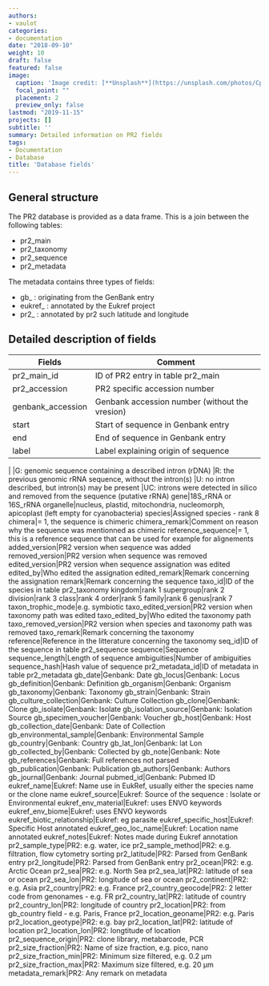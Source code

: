 ```yaml
---
authors:
- vaulot
categories:
- documentation
date: "2018-09-10"
weight: 10
draft: false
featured: false
image:
  caption: 'Image credit: [**Unsplash**](https://unsplash.com/photos/CpkOjOcXdUY)'
  focal_point: ""
  placement: 2
  preview_only: false
lastmod: "2019-11-15"
projects: []
subtitle: ''
summary: Detailed information on PR2 fields
tags:
- Documentation
- Database
title: 'Database fields'
---
```


## General structure
The PR2 database is provided as a data frame.  This is a join between the following tables:

* pr2_main
* pr2_taxonomy
* pr2_sequence
* pr2_metadata

The metadata contains three types of fields:

* gb_ : originating from the GenBank entry
* eukref_ : annotated by the Eukref project
* pr2_ : annotated by pr2 such latitude and longitude

## Detailed description of fields
Fields | Comment  
---  | ---
pr2_main_id|ID of PR2 entry in table pr2_main
pr2_accession|PR2 specific accession number
genbank_accession|Genbank accession number (without the vresion)
start|Start of sequence in Genbank entry
end|End of sequence in Genbank entry
label|Label explaining origin of sequence
|
|G: genomic sequence containing a described intron (rDNA)
|R: the previous genomic rRNA sequence, without the intron(s)
|U: no intron described, but intron(s) may be present
|UC: introns were detected in silico and removed from the sequence (putative rRNA)
gene|18S_rRNA or 16S_rRNA
organelle|nucleus, plastid, mitochondria, nucleomorph, apicoplast (left empty for cyanobacteria)
species|Assigned species - rank 8
chimera|= 1, the sequence is chimeric
chimera_remark|Comment on reason why the sequence was mentionned as chimeric
reference_sequence|= 1, this is a reference sequence that can be used for example for alignements
added_version|PR2 version when sequence was added
removed_version|PR2 version when sequence was removed
edited_version|PR2 version when sequence assignation was edited
edited_by|Who edited the assignation
edited_remark|Remark concerning the assignation
remark|Remark concerning  the sequence
taxo_id|ID of the species in table pr2_taxonomy
kingdom|rank 1
supergroup|rank 2
division|rank 3
class|rank 4
order|rank 5
family|rank 6
genus|rank 7
taxon_trophic_mode|e.g. symbiotic
taxo_edited_version|PR2 version when taxonomy path was edited
taxo_edited_by|Who edited the taxonomy path
taxo_removed_version|PR2 version when species and taxonomy path was removed
taxo_remark|Remark concerning  the taxonomy
reference|Reference in the litterature concerning  the taxonomy
seq_id|ID of the sequence in table pr2_sequence
sequence|Sequence
sequence_length|Length of sequence
ambiguities|Number of ambiguities
sequence_hash|Hash value of sequence
pr2_metadata_id|ID of metadata in table pr2_metadata
gb_date|Genbank: Date
gb_locus|Genbank: Locus
gb_definition|Genbank: Definition
gb_organism|Genbank: Organism
gb_taxonomy|Genbank: Taxonomy
gb_strain|Genbank: Strain
gb_culture_collection|Genbank: Culture Collection
gb_clone|Genbank: Clone
gb_isolate|Genbank: Isolate
gb_isolation_source|Genbank: Isolation Source
gb_specimen_voucher|Genbank: Voucher
gb_host|Genbank: Host
gb_collection_date|Genbank: Date of Collection
gb_environmental_sample|Genbank: Environmental Sample
gb_country|Genbank: Country
gb_lat_lon|Genbank: lat Lon
gb_collected_by|Genbank: Collected by
gb_note|Genbank: Note
gb_references|Genbank: Full references not parsed
gb_publication|Genbank: Publication
gb_authors|Genbank: Authors
gb_journal|Genbank: Journal
pubmed_id|Genbank: Pubmed ID
eukref_name|Eukref: Name use in EukRef, usually either the species name or the clone name
eukref_source|Eukref: Source of the sequence : Isolate or Environmental
eukref_env_material|Eukref: uses ENVO keywords
eukref_env_biome|Eukref: uses ENVO keywords
eukref_biotic_relationship|Eukref: eg parasite
eukref_specific_host|Eukref: Specific Host annotated
eukref_geo_loc_name|Eukref: Location name annotated
eukref_notes|Eukref: Notes made during Eukref annotation
pr2_sample_type|PR2: e.g. water, ice
pr2_sample_method|PR2: e.g. filtration, flow cytometry sorting
pr2_latitude|PR2: Parsed from GenBank entry
pr2_longitude|PR2: Parsed from GenBank entry
pr2_ocean|PR2: e.g. Arctic Ocean
pr2_sea|PR2: e.g. North Sea
pr2_sea_lat|PR2: latitude of sea or ocean
pr2_sea_lon|PR2: longitude of sea or ocean
pr2_continent|PR2: e.g. Asia
pr2_country|PR2: e.g. France
pr2_country_geocode|PR2: 2 letter code from genonames - e.g. FR
pr2_country_lat|PR2: latitude of country
pr2_country_lon|PR2: longitude of country
pr2_location|PR2: from gb_country field - e.g. Paris, France
pr2_location_geoname|PR2: e.g. Paris
pr2_location_geotype|PR2: e.g. bay
pr2_location_lat|PR2: latitude of location
pr2_location_lon|PR2: longtitude of location
pr2_sequence_origin|PR2: clone library, metabarcode, PCR
pr2_size_fraction|PR2: Name of size fraction, e.g. pico, nano
pr2_size_fraction_min|PR2: Minimum size filtered, e.g. 0.2 µm
pr2_size_fraction_max|PR2: Maximum size filtered, e.g. 20 µm
metadata_remark|PR2: Any remark on metadata
